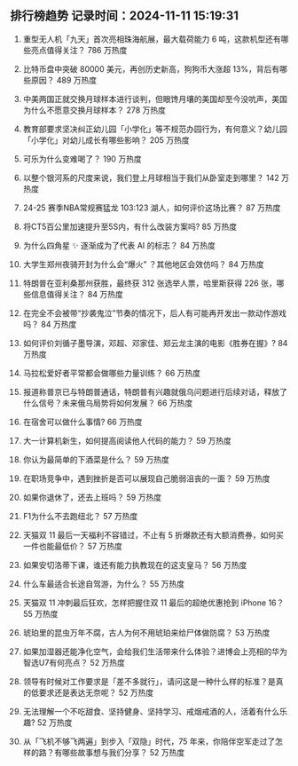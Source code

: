 
## 排行榜趋势 记录时间：2024-11-11 15:19:31
  
  1. 重型无人机「九天」首次亮相珠海航展，最大载荷能力 6 吨，这款机型还有哪些亮点值得关注？ 786 万热度
    
  2. 比特币盘中突破 80000 美元，再创历史新高，狗狗币大涨超 13%，背后有哪些原因？ 489 万热度
    
  3. 中美两国正就交换月球样本进行谈判，但眼馋月壤的美国却至今没吭声，美国为什么不愿意交换月球样本？ 278 万热度
    
  4. 教育部要求坚决纠正幼儿园「小学化」等不规范办园行为，有何意义？幼儿园「小学化」对幼儿成长有哪些影响？ 205 万热度
    
  5. 可乐为什么变难喝了？ 190 万热度
    
  6. 以整个银河系的尺度来说，我们登上月球相当于我们从卧室走到哪里？ 142 万热度
    
  7. 24-25 赛季NBA常规赛猛龙 103:123 湖人，如何评价这场比赛？ 87 万热度
    
  8. 将CT5百公里加速提升至5S内，有什么改装方案吗? 85 万热度
    
  9. 为什么四角星 ✨ 逐渐成为了代表 AI 的标志？ 84 万热度
    
  10. 大学生郑州夜骑开封为什么会“爆火” ？其他地区会效仿吗？ 84 万热度
    
  11. 特朗普在亚利桑那州获胜，最终获 312 张选举人票，哈里斯获得 226 张，哪些信息值得关注？ 84 万热度
    
  12. 在完全不会被带“抄袭鬼泣”节奏的情况下，后人有可能再开发出一款动作游戏吗？ 84 万热度
    
  13. 如何评价刘循子墨导演，邓超、邓家佳、郑云龙主演的电影《胜券在握》? 84 万热度
    
  14. 马拉松爱好者平常都会做哪些力量训练？ 66 万热度
    
  15. 报道称普京已与特朗普通话，特朗普有兴趣就俄乌问题进行后续对话，释放了什么信号？未来俄乌局势将如何发展？ 66 万热度
    
  16. 在宿舍可以做什么事情? 66 万热度
    
  17. 大一计算机新生，如何提高阅读他人代码的能力？ 59 万热度
    
  18. 你认为最简单的下酒菜是什么？ 59 万热度
    
  19. 在职场竞争中，遇到挫折是否可以展现自己脆弱沮丧的一面？ 59 万热度
    
  20. 如果你退休了，还去上班吗？ 59 万热度
    
  21. F1为什么不去跑纽北？ 57 万热度
    
  22. 天猫双 11 最后一天福利不容错过，不止有 5 折爆款还有大额消费券，如何买一件也能最低价？ 57 万热度
    
  23. 如果安切洛蒂下课，谁还有能力执教现在的这支皇马？ 56 万热度
    
  24. 什么车最适合长途自驾游，为什么？ 55 万热度
    
  25. 天猫双 11 冲刺最后狂欢，怎样把握住双 11 最后的超绝优惠抢到 iPhone 16？ 55 万热度
    
  26. 琥珀里的昆虫万年不腐，古人为何不用琥珀来给尸体做防腐？ 53 万热度
    
  27. 如果加湿器还能净化空气，会给我们生活带来什么体验？进博会上亮相的华为智选U7有何亮点？ 52 万热度
    
  28. 领导有时候对工作要求是「差不多就行」，请问这是一种什么样的标准？是真的低要求还是表达无奈呢？ 52 万热度
    
  29. 无法理解一个不吃甜食、坚持健身、坚持学习、戒烟戒酒的人，活着有什么乐趣? 52 万热度
    
  30. 从「飞机不够飞两遍」到步入「双隐」时代，75 年来，你陪伴空军走过了怎样的路？有哪些故事想与我们分享？ 52 万热度
    